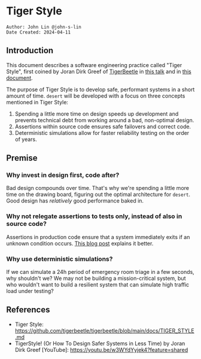 # Tiger Style

```
Author: John Lin @john-s-lin
Date Created: 2024-04-11
```

## Introduction

This document describes a software engineering practice called "Tiger Style", first coined by Joran Dirk Greef of [TigerBeetle](https://tigerbeetle.com/) in [this talk](https://youtu.be/w3WYdYyjek4?feature=shared) and in [this document](https://github.com/tigerbeetle/tigerbeetle/blob/81806334726ef7438c74d5f630b126b32431663a/docs/TIGER_STYLE.md).

The purpose of Tiger Style is to develop safe, performant systems in a short amount of time. `desert` will be developed with a focus on three concepts mentioned in Tiger Style:

1. Spending a little more time on design speeds up development and prevents technical debt from working around a bad, non-optimal design.
2. Assertions within source code ensures safe failovers and correct code.
3. Deterministic simulations allow for faster reliability testing on the order of years.

## Premise

### Why invest in design first, code after?

Bad design compounds over time. That's why we're spending a little more time on the drawing board, figuring out the optimal architecture for `desert`. Good design has _relatively_ good performance baked in.

### Why not relegate assertions to tests only, instead of also in source code?

Assertions in production code ensure that a system immediately exits if an unknown condition occurs. [This blog post](https://ratfactor.com/cards/tiger-style) explains it better.

### Why use deterministic simulations?

If we can simulate a 24h period of emergency room triage in a few seconds, why shouldn't we? We may not be building a mission-critical system, but who wouldn't want to build a resilient system that can simulate high traffic load under testing?

## References

- Tiger Style: https://github.com/tigerbeetle/tigerbeetle/blob/main/docs/TIGER_STYLE.md
- TigerStyle! (Or How To Design Safer Systems in Less Time) by Joran Dirk Greef [YouTube]: https://youtu.be/w3WYdYyjek4?feature=shared
